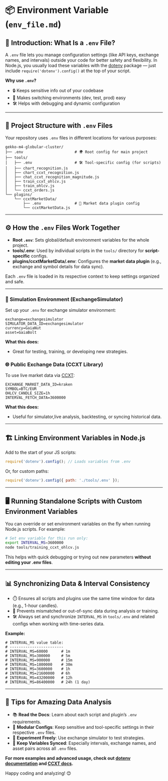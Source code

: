 # 📦 Environment Variable (`env_file.md`)

## 🌱 Introduction: What Is a `.env` File?

A `.env` file lets you manage configuration settings (like API keys, exchange names, and intervals) outside your code for better safety and flexibility. In Node.js, you usually load these variables with the [dotenv](https://www.npmjs.com/package/dotenv) package — just include `require('dotenv').config()` at the top of your script.

**Why use `.env`?**
- 🔒 Keeps sensitive info out of your codebase
- 🔁 Makes switching environments (dev, test, prod) easy
- 🛠️ Helps with debugging and dynamic configuration

---

## 📂 Project Structure with `.env` Files

Your repository uses `.env` files in different locations for various purposes:

```
gekko-m4-globular-cluster/
├── .env                       # 🌍 Root config for main project
├── tools/
│   ├── .env                   # 🛠️ Tool-specific config (for scripts)
│   ├── chart_recognition.js
│   ├── chart_ccxt_recognition.js
│   ├── chat_ccxt_recognition_magnitude.js
│   ├── train_ccxt_ohlcv.js
│   ├── train_ohlcv.js
│   └── ccxt_orders.js
└── plugins/
    └── ccxtMarketData/
        ├── .env               # 🔌 Market data plugin config
        └── ccxtMarketData.js
```

---

## ⚙️ How the `.env` Files Work Together

- **Root `.env`**: Sets global/default environment variables for the whole project.
- **tools/.env**: Used by individual scripts in the `tools/` directory for **script-specific** configs.
- **plugins/ccxtMarketData/.env**: Configures the **market data plugin** (e.g., exchange and symbol details for data sync).

Each `.env` file is loaded in its respective context to keep settings organized and safe.

---

### 🧪 Simulation Environment (ExchangeSimulator)

Set up your `.env` for exchange simulator environment:

```env
exchange=exchangesimulator
SIMULATOR_DATA_ID=exchangesimulator
currency=GaiaNut
asset=GaiaBolt
```

**What this does:**
- Great for testing, training, or developing new strategies.

### 🌐 Public Exchange Data (CCXT Library)

To use live market data via [CCXT](https://github.com/ccxt/ccxt):

```env
EXCHANGE_MARKET_DATA_ID=kraken
SYMBOL=BTC/EUR
OHLCV_CANDLE_SIZE=1h
INTERVAL_FETCH_DATA=3600000
```

**What this does:**  
- Useful for simulator,live analysis, backtesting, or syncing historical data.

---

## 🏗️ Linking Environment Variables in Node.js

Add to the start of your JS scripts:

```js
require('dotenv').config(); // Loads variables from .env
```

Or, for custom paths:

```js
require('dotenv').config({ path: './tools/.env' });
```

---

## 🖥️ Running Standalone Scripts with Custom Environment Variables

You can override or set environment variables on the fly when running Node.js scripts. For example:

```bash
# Set env variable for this run only:
export INTERVAL_MS=3600000
node tools/training_ccxt_ohlcv.js
```

This helps with quick debugging or trying out new parameters **without editing your .env files**.

---

## 📊 Synchronizing Data & Interval Consistency

- ⏱️ Ensures all scripts and plugins use the same time window for data (e.g., 1-hour candles).
- 🔄 Prevents mismatched or out-of-sync data during analysis or training.
- 🛠️ Always set and synchronize `INTERVAL_MS` in `tools/.env` and related configs when working with time-series data.

**Example:**

```env
# INTERVAL_MS value table:
# ------------------------
# INTERVAL_MS=60000      # 1m
# INTERVAL_MS=300000     # 5m
# INTERVAL_MS=900000     # 15m
# INTERVAL_MS=1800000    # 30m
# INTERVAL_MS=3600000    # 1h
# INTERVAL_MS=21600000   # 6h
# INTERVAL_MS=43200000   # 12h
# INTERVAL_MS=86400000   # 24h (1 day)
```
---

## 🚀 Tips for Amazing Data Analysis

- 📚 **Read the Docs**: Learn about each script and plugin’s `.env` requirements.
- 🧩 **Modular Configs**: Keep sensitive and tool-specific settings in their respective `.env` files.
- 🧪 **Experiment Freely**: Use exchange simulator to test strategies.
- 🔄 **Keep Variables Synced**: Especially intervals, exchange names, and asset pairs across all `.env` files.

**For more examples and advanced usage, check out [dotenv documentation](https://www.npmjs.com/package/dotenv) and [CCXT docs](https://github.com/ccxt/ccxt).**

Happy coding and analyzing! 😊

